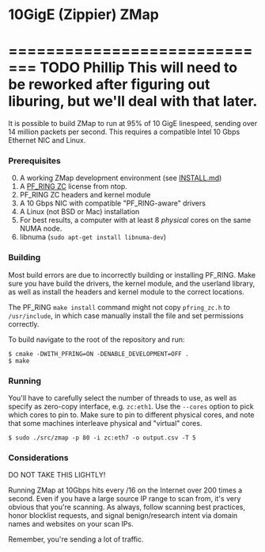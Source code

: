 10GigE (Zippier) ZMap
===========

=============================
TODO Phillip
This will need to be reworked after figuring out liburing, but we'll deal with that later.
=============================

It is possible to build ZMap to run at 95% of 10 GigE linespeed, sending over 14
million packets per second. This requires a compatible Intel 10 Gbps Ethernet
NIC and Linux.

### Prerequisites

  0. A working ZMap development environment (see [INSTALL.md](install.md))
  1. A [PF_RING ZC](http://www.ntop.org/products/pf_ring/pf_ring-zc-zero-copy/)
     license from ntop.
  2. PF_RING ZC headers and kernel module
  3. A 10 Gbps NIC with compatible "PF_RING-aware" drivers
  4. A Linux (not BSD or Mac) installation
  5. For best results, a computer with at least 8 *physical* cores on the same
     NUMA node.
  6. libnuma (`sudo apt-get install libnuma-dev`)

### Building

Most build errors are due to incorrectly building or installing PF_RING. Make
sure you have build the drivers, the kernel module, and the userland library, as
well as install the headers and kernel module to the correct locations.

The PF_RING `make install` command might not copy `pfring_zc.h` to
`/usr/include`, in which case manually install the file and set permissions
correctly.

To build navigate to the root of the repository and run:

```
$ cmake -DWITH_PFRING=ON -DENABLE_DEVELOPMENT=OFF .
$ make
```

### Running

You'll have to carefully select the number of threads to use, as well as specify
as zero-copy interface, e.g. `zc:eth1`. Use the `--cores` option to pick which
cores to pin to. Make sure to pin to different physical cores, and note that
some machines interleave physical and "virtual" cores. 
```
$ sudo ./src/zmap -p 80 -i zc:eth7 -o output.csv -T 5
```

### Considerations

DO NOT TAKE THIS LIGHTLY!

Running ZMap at 10Gbps hits every /16 on the Internet over 200 times a second.
Even if you have a large source IP range to scan from, it's very obvious that
you're scanning. As always, follow scanning best practices, honor blocklist
requests, and signal benign/research intent via domain names and websites on
your scan IPs.

Remember, you're sending a lot of traffic.
